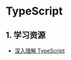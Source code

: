 # TypeScript

## 1. 学习资源

- [深入理解 TypeScript](https://jkchao.github.io/typescript-book-chinese/#why)
